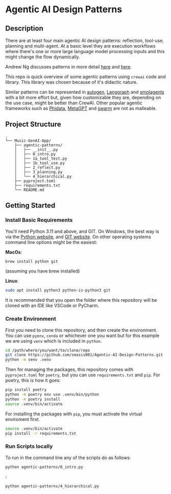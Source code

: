 # Agentic AI Design Patterns

## Description

There are at least four main agentic AI design patterns: reflection, tool-use, planning and multi-agent. At a basic level they are execution workflows where there's one or more large language model processing inputs and this might change the flow dynamically. 

Andrew Ng discusses patterns in more detail [here](https://www.deeplearning.ai/the-batch/issue-242/) and [here](https://www.youtube.com/watch?v=sal78ACtGTc).

This repo is quick overview of some agentic patterns using `crewai` code and library. This library was chosen because of it's didactic nature.

Similar patterns can be represented in [autogen](https://microsoft.github.io/autogen/stable/user-guide/core-user-guide/design-patterns/reflection.html), [Langgraph](https://github.com/langchain-ai/langgraph/blob/main/docs/docs/tutorials/reflection/reflection.ipynb) and [smolagents](https://github.com/huggingface/smolagents) with a bit more effort but, given how customizable they are, depending on the use case, might be better than CrewAI. Other popular agentic frameworks such as [Phidata](https://docs.phidata.com/introduction), [MetaGPT](https://github.com/geekan/MetaGPT) and [swarm](https://github.com/openai/swarm) are not as malleable.

## Project Structure

```
.
└── Music-GenAI-App/
    ├── agentic-patterns/
    │   ├── __init__.py
    │   ├── 0_intro.py
    │   ├── 1a_tool_test.py
    │   ├── 1b_tool_use.py
    │   ├── 2_reflect.py
    │   ├── 3_planning.py
    │   └── 4_hierarchical.py
    ├── pyproject.toml
    ├── requirements.txt
    └── README.md
```

## Getting Started

### Install Basic Requirements

You'll need Python 3.11 and above, and GIT. On Windows, the best way is via the [Python website](https://python.org/downloads/windows/), and [GIT website](https://git-scm.com/downloads/win). On other operating systems command line options might be the easiest:

**MacOs**:

```sh
brew install python git
```
(assuming you have brew installed)

**Linux**:

```sh
sudo apt install python3 python-is-python3 git
```

It is recommended that you open the folder where this repository will be cloned with an IDE like VSCode or PyCharm.

### Create Environment

First you need to clone this repository, and then create the environment. You can use `pyenv`, `conda` or whichever one you want but for this example we are using `venv` which is included in `python`.

```sh
cd /path/where/you/want/to/clone/repo
git clone https://github.com/smasis001/Agentic-AI-Design-Patterns.git
python -m venv .venv
```

Then for managing the packages, this repository comes with `pyproject.toml` for `poetry`, but you can use `requirements.txt` and `pip`. For poetry, this is how it goes:

```sh
pip install poetry
python -m poetry env use .venv/bin/python
python -m poetry install
source .venv/bin/activate
```

For installing the packages with `pip`, you must activate the virtual enviroment first.

```sh
source .venv/bin/activate
pip install -r requirements.txt
```

### Run Scripts locally

To run in the command line any of the scripts do as follows:

```sh
python agentic-patterns/0_intro.py
```
:
```sh
python agentic-patterns/4_hierarchical.py
```


